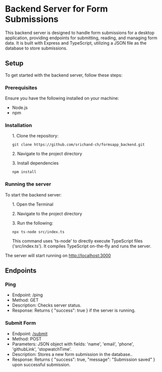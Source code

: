 <h1>Backend Server for Form Submissions</h1>

<p>This backend server is designed to handle form submissions for a desktop application, providing endpoints for submitting, reading, and managing form data. It is built with Express and TypeScript, utilizing a JSON file as the database to store submissions.</p>

<h2>Setup</h2>

<p>To get started with the backend server, follow these steps:</p>

<h3>Prerequisites</h3>

<p>Ensure you have the following installed on your machine:</p>

<ul>
  <li>Node.js</li>
  <li>npm</li>
</ul>

<h3>Installation</h3>

<ul>

<p>1. Clone the repository: </p>

<pre><code>git clone https://github.com/srichand-ch/formsapp_backend.git</code></pre>

<p>2. Navigate to the project directory</p>

<p>3. Install dependencies</p>

<pre><code>npm install</code></pre>

</ul>

<h3>Running the server</h3>

<p>To start the backend server:</p>

<ul>

<p>1. Open the Terminal</p>

<p>2. Navigate to the project directory</p>

<p>3. Run the following: </p>

<pre><code>npx ts-node src/index.ts</code></pre>

<p>This command uses 'ts-node' to directly execute TypeScript files ('src/index.ts'). It compiles TypeScript on-the-fly and runs the server.</p>

</ul>

<p>The server will start running on <a href="http://localhost:3000">http://localhost:3000</a></p>

<h2>Endpoints</h2>

<h3>Ping</h3>

<ul>
  <li>Endpoint: /ping</li>
  <li>Method: GET</li>
  <li>Description: Checks server status.</li>
  <li>Response: Returns { "success": true } if the server is running.</li>
</ul>

<h3>Submit Form</h3>

<ul>
  <li>Endpoint: <a href="/submit">/submit</a> </li>
  <li>Method: POST</li>
  <li>Parameters: JSON object with fields: 'name', 'email', 'phone', 'githubLink', 'stopwatchTime'.</li>
  <li>Description:  Stores a new form submission in the database..</li>
  <li>Response: Returns { "success": true, "message": "Submission saved" } upon successful submission.</li>
</ul>
